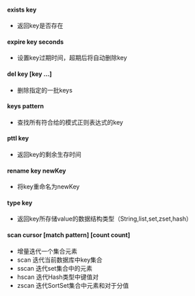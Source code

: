 #### exists key
* 返回key是否存在
#### expire key seconds
* 设置key过期时间，超期后将自动删除key
#### del key [key ...]
* 删除指定的一批keys
#### keys pattern
* 查找所有符合给的模式正则表达式的key
#### pttl key
* 返回key的剩余生存时间
#### rename key newKey
* 将key重命名为newKey
#### type key
* 返回key所存储value的数据结构类型（String,list,set,zset,hash）
#### scan cursor [match pattern] [count count]
* 增量迭代一个集合元素
* scan 迭代当前数据库中key集合
* sscan 迭代set集合中的元素
* hscan 迭代Hash类型中键值对
* zscan 迭代SortSet集合中元素和对于分值